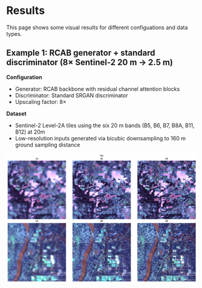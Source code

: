 # Results

This page shows some visual results for different configuations and data types.

## Example 1: RCAB generator + standard discriminator (8× Sentinel-2 20 m → 2.5 m)

**Configuration**
- Generator: RCAB backbone with residual channel attention blocks
- Discriminator: Standard SRGAN discriminator
- Upscaling factor: 8×

**Dataset**
- Sentinel-2 Level-2A tiles using the six 20 m bands (B5, B6, B7, B8A, B11, B12) at 20m 
- Low-resolution inputs generated via bicubic downsampling to 160 m ground sampling distance

![RCAB 8× example](assets/x8_6band_example_1.png)
